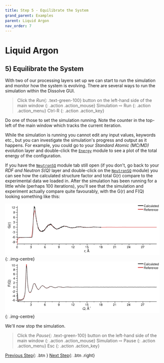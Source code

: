 ```yaml
---
title: Step 5 - Equilibrate the System
grand_parent: Examples
parent: Liquid Argon
nav_order: 7
---
```

# Liquid Argon

## 5) Equilibrate the System

With two of our processing layers set up we can start to run the simulation and monitor how the system is evolving. There are several ways to run the simulation within the Dissolve GUI.

> Click the _Run_{: .text-green-100} button on the left-hand side of the main window
{: .action .action_mouse}
> Simulation &#8680; Run
{: .action .action_menu}
> Ctrl-R
{: .action .action_key}

Do one of those to set the simulation running. Note the counter in the top-left of the main window which tracks the current iteration.

While the simulation is running you cannot edit any input values, keywords etc., but you can investigate the simulation's progress and output as it happens. For example, you could go to your _Standard Atomic (MC/MD)_ evolution layer and double-click the [`Energy`](/modules/energy) module to see a plot of the total energy of the configuration.

If you have the [`NeutronSQ`](/modules/neutronsq) module tab still open (if you don't, go back to your _RDF and Neutron S(Q)_ layer and double-click on the [`NeutronSQ`](/modules/neutronsq) module) you can see how the calculated structure factor and total G(r) compare to the experimental data we loaded in. After the simulation has been running for a little while (perhaps 100 iterations), you'll see that the simulation and experiment actually compare quite favourably, with the G(r) and F(Q) looking something like this:

![Equilibrated total G(r) for liquid argon](equilibrated-gr.png){: .img-centre}
![Equilibrated total F(Q) for liquid argon](equilibrated-fq.png){: .img-centre}

We'll now stop the simulation.

> Click the _Pause_{: .text-green-100} button on the left-hand side of the main window
{: .action .action_mouse}
> Simulation &#8680; Pause
{: .action .action_menu}
> Esc
{: .action .action_key}

[Previous Step](step4b.md){: .btn }   [Next Step](step6.md){: .btn .right}
